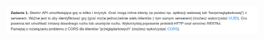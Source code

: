 ![polecenie](https://raw.githubusercontent.com/klebiedzinski/protokoly-sieci-web/main/lab05/polecenie.png)